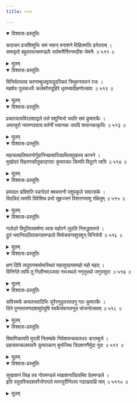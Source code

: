 ```yaml
---
title: ०५१

---
```

<div class="audioEmbed"  caption="सीतालक्ष्मी-वाचनम्" src="https://sanskritdocuments.org/sites/completenarayaneeyam/SoundFiles/051/051_01.mp3"></div>
<details open><summary>विश्वास-प्रस्तुतिः</summary>

कदाचन व्रजशिशुभिः समं भवान् वनाशने विहितमतिः प्रगेतराम् ।  
समावृतो बहुतरवत्समण्डलैः सतेमनैर्निरगमदीश जेमनैः ॥ ५११ ॥
</details>
<details><summary>मूलम्</summary>

कदाचन व्रजशिशुभिः समं भवान् वनाशने विहितमतिः प्रगेतराम् ।  
समावृतो बहुतरवत्समण्डलैः सतेमनैर्निरगमदीश जेमनैः ॥ ५११ ॥
</details>



<div class="audioEmbed"  caption="सीतालक्ष्मी-वाचनम्" src="https://sanskritdocuments.org/sites/completenarayaneeyam/SoundFiles/051/051_02.mp3"></div>
<details open><summary>विश्वास-प्रस्तुतिः</summary>

विनिर्यतस्तव चरणाम्बुजद्वयादुदञ्चितं त्रिभुवनपावनं रजः ।  
महर्षयः पुलकधरैः कलेबरैरुदूहिरे धृतभवदीक्षणोत्सवाः ॥ ५१२ ॥
</details>
<details><summary>मूलम्</summary>

विनिर्यतस्तव चरणाम्बुजद्वयादुदञ्चितं त्रिभुवनपावनं रजः ।  
महर्षयः पुलकधरैः कलेबरैरुदूहिरे धृतभवदीक्षणोत्सवाः ॥ ५१२ ॥
</details>



<div class="audioEmbed"  caption="सीतालक्ष्मी-वाचनम्" src="https://sanskritdocuments.org/sites/completenarayaneeyam/SoundFiles/051/051_03.mp3"></div>
<details open><summary>विश्वास-प्रस्तुतिः</summary>

प्रचारयत्यविरलशाद्वले तले पशून्विभो भवति समं कुमारकैः ।  
अघासुरो न्यरुणदघाय वर्तनीं भयानकः सपदि शयानकाकृतिः ॥ ५१३ ॥
</details>
<details><summary>मूलम्</summary>

प्रचारयत्यविरलशाद्वले तले पशून्विभो भवति समं कुमारकैः ।  
अघासुरो न्यरुणदघाय वर्तनीं भयानकः सपदि शयानकाकृतिः ॥ ५१३ ॥
</details>



<div class="audioEmbed"  caption="सीतालक्ष्मी-वाचनम्" src="https://sanskritdocuments.org/sites/completenarayaneeyam/SoundFiles/051/051_04.mp3"></div>
<details open><summary>विश्वास-प्रस्तुतिः</summary>

महाचलप्रतिमतनोर्गुहानिभप्रसारितप्रथितमुखस्य कानने ।  
मुखोदरं विहरणकौतुकाद्गताः कुमारकाः किमपि विदूरगे त्वयि ॥ ५१४ ॥
</details>
<details><summary>मूलम्</summary>

महाचलप्रतिमतनोर्गुहानिभप्रसारितप्रथितमुखस्य कानने ।  
मुखोदरं विहरणकौतुकाद्गताः कुमारकाः किमपि विदूरगे त्वयि ॥ ५१४ ॥
</details>



<div class="audioEmbed"  caption="सीतालक्ष्मी-वाचनम्" src="https://sanskritdocuments.org/sites/completenarayaneeyam/SoundFiles/051/051_05.mp3"></div>
<details open><summary>विश्वास-प्रस्तुतिः</summary>

प्रमादतः प्रविशति पन्नगोदरं क्वथत्तनौ पशुपकुले सवात्सके ।  
विदन्निदं त्वमपि विवेशिथ प्रभो सुहृज्जनं विशरणमाशु रक्षितुम् ॥ ५१५ ॥
</details>
<details><summary>मूलम्</summary>

प्रमादतः प्रविशति पन्नगोदरं क्वथत्तनौ पशुपकुले सवात्सके ।  
विदन्निदं त्वमपि विवेशिथ प्रभो सुहृज्जनं विशरणमाशु रक्षितुम् ॥ ५१५ ॥
</details>



<div class="audioEmbed"  caption="सीतालक्ष्मी-वाचनम्" src="https://sanskritdocuments.org/sites/completenarayaneeyam/SoundFiles/051/051_06.mp3"></div>
<details open><summary>विश्वास-प्रस्तुतिः</summary>

गलोदरे विपुलितवर्ष्मणा त्वया महोरगे लुठति निरुद्धमारुते ।  
द्रुतं भवान्विदलितकण्ठमण्डलो विमोचयन्पशुपशून् विनिर्ययौ ॥ ५१६ ॥
</details>
<details><summary>मूलम्</summary>

गलोदरे विपुलितवर्ष्मणा त्वया महोरगे लुठति निरुद्धमारुते ।  
द्रुतं भवान्विदलितकण्ठमण्डलो विमोचयन्पशुपशून् विनिर्ययौ ॥ ५१६ ॥
</details>



<div class="audioEmbed"  caption="सीतालक्ष्मी-वाचनम्" src="https://sanskritdocuments.org/sites/completenarayaneeyam/SoundFiles/051/051_07.mp3"></div>
<details open><summary>विश्वास-प्रस्तुतिः</summary>

क्षणं दिवि त्वदुपगमार्थमास्थितं महासुरप्रभवमहो महो महत् ।  
विनिर्गते त्वयि तु निलीनमञ्जसा नभःस्थले ननृतुरथो जगुस्सुराः ॥ ५१७ ॥
</details>
<details><summary>मूलम्</summary>

क्षणं दिवि त्वदुपगमार्थमास्थितं महासुरप्रभवमहो महो महत् ।  
विनिर्गते त्वयि तु निलीनमञ्जसा नभःस्थले ननृतुरथो जगुस्सुराः ॥ ५१७ ॥
</details>



<div class="audioEmbed"  caption="सीतालक्ष्मी-वाचनम्" src="https://sanskritdocuments.org/sites/completenarayaneeyam/SoundFiles/051/051_08.mp3"></div>
<details open><summary>विश्वास-प्रस्तुतिः</summary>

सविस्मयैः कमलभवादिभिः सुरैरनुदृतस्तदनु गतः कुमारकैः ।  
दिने पुनस्तरुणदशामुपेयुषि स्वकैर्भवानतनुत भोजनोत्सवम् ॥ ५१८ ॥
</details>
<details><summary>मूलम्</summary>

सविस्मयैः कमलभवादिभिः सुरैरनुदृतस्तदनु गतः कुमारकैः ।  
दिने पुनस्तरुणदशामुपेयुषि स्वकैर्भवानतनुत भोजनोत्सवम् ॥ ५१८ ॥
</details>



<div class="audioEmbed"  caption="सीतालक्ष्मी-वाचनम्" src="https://sanskritdocuments.org/sites/completenarayaneeyam/SoundFiles/051/051_09.mp3"></div>
<details open><summary>विश्वास-प्रस्तुतिः</summary>

विषाणिकामपि मुरलीं नितम्बके निवेशयन्कबलधरः कराम्बुजे ।  
प्रहासयन्कलवचनैः कुमारकान् बुभोजिथ त्रिदशगणैर्मुदा नुतः ॥ ५१९ ॥
</details>
<details><summary>मूलम्</summary>

विषाणिकामपि मुरलीं नितम्बके निवेशयन्कबलधरः कराम्बुजे ।  
प्रहासयन्कलवचनैः कुमारकान् बुभोजिथ त्रिदशगणैर्मुदा नुतः ॥ ५१९ ॥
</details>



<div class="audioEmbed"  caption="सीतालक्ष्मी-वाचनम्" src="https://sanskritdocuments.org/sites/completenarayaneeyam/SoundFiles/051/051_10.mp3"></div>
<details open><summary>विश्वास-प्रस्तुतिः</summary>

सुखाशनं त्विह तव गोपमण्डले मखाशनात्प्रियमिव देवमण्डले ।  
इति स्तुतस्त्रिदशवरैर्जगत्पते मरुत्पुरीनिलय गदात्प्रपाहि माम् ॥ ५११० ॥
</details>
<details><summary>मूलम्</summary>

सुखाशनं त्विह तव गोपमण्डले मखाशनात्प्रियमिव देवमण्डले ।  
इति स्तुतस्त्रिदशवरैर्जगत्पते मरुत्पुरीनिलय गदात्प्रपाहि माम् ॥ ५११० ॥
</details>


